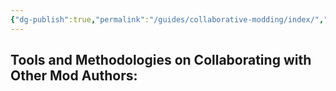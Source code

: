 ```yaml
---
{"dg-publish":true,"permalink":"/guides/collaborative-modding/index/","title":"Collaborative Modding","tags":["Git","Madness","Competitions"]}
---
```


## Tools and Methodologies on Collaborating with Other Mod Authors: